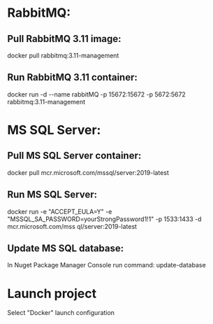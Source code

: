 # RabbitMQ:

## Pull RabbitMQ 3.11 image:

docker pull rabbitmq:3.11-management

## Run RabbitMQ 3.11 container:

docker run -d --name rabbitMQ -p 15672:15672 -p 5672:5672 rabbitmq:3.11-management




# MS SQL Server:

## Pull MS SQL Server container:

docker pull mcr.microsoft.com/mssql/server:2019-latest

## Run MS SQL Server:

docker run -e "ACCEPT_EULA=Y" -e "MSSQL_SA_PASSWORD=yourStrongPassword1!1" -p 1533:1433 -d mcr.microsoft.com/mss
ql/server:2019-latest

## Update MS SQL database:

In Nuget Package Manager Console run command: 
update-database




# Launch project

Select "Docker" launch configuration
